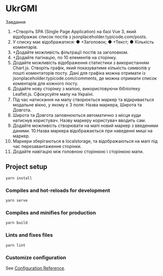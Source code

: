 # UkrGMI

Завдання
1. +Створіть SPA (Single Page Application) на базі Vue 3, який
відображає список постів з
jsonplaceholder.typicode.com/posts.
2. У списку має відображатися:
● +Заголовок;
● +Текст;
● Кількість коментарів.
3. +Додайте можливість фільтрації постів за заголовком.
4. +Додайте пагінацію, по 10 елементів на сторінку.
5. Додайте можливість відображення статистики з
використанням Chart.js. Створіть графік, який
показуватиме кількість символів у пошті коментаторів
посту. Дані для графіка можна отримати із
jsonplaceholder.typicode.com/comments, де можна
отримати список коментарів для кожного посту.
6. Додайте нову сторінку з мапою, використовуючи
бібліотеку Leaﬂet.js. Сфокусуйте мапу на Україні.
7. Під час натискання на мапу створюється маркер та
відкривається модальне вікно, у якому є 3 поля: Назва
маркера, Широта та Довгота.
8. Широта та Довгота заповнюються автоматично з
місця куди натиснув користувач. Назву маркеру
користувач вводить сам.
9. Додайте можливість створювати на мапі новий маркер з
введеними даними.
10.Назва маркера відображається при наведенні миші на
маркер.
11. Маркери зберігаються в localstorage, та відображаються
на мапі під час перезавантаження сторінки.
12. Додайте навігацію між головною сторінкою і сторінкою
мапи.

## Project setup
```
yarn install
```

### Compiles and hot-reloads for development
```
yarn serve
```

### Compiles and minifies for production
```
yarn build
```

### Lints and fixes files
```
yarn lint
```

### Customize configuration
See [Configuration Reference](https://cli.vuejs.org/config/).
